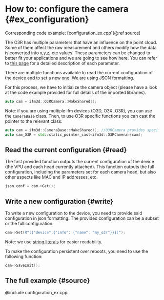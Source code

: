 # How to: configure the camera {#ex_configuration}

Corresponding code example: [configuration_ex.cpp](@ref source)

The O3R has multiple parameters that have an influence on the point cloud. Some of them affect the raw measurement and others modify how the data is converted into x,y,z, etc values. These parameters can be changed to better fit your applications and we are going to see how here. You can refer to [this page](INSERT-LINK) for a detailed description of each parameter.

There are multiple functions available to read the current configuration of the device and to set a new one. We are using JSON formatting.

For this process, we have to initialize the camera object (please have a look at the code example provided for full details of the imported libraries).

```cpp
auto cam = ifm3d::O3RCamera::MakeShared();
```

Note: if you are using multiple ifm devices (O3D, O3X, O3R), you can use the `CameraBase` class. Then, to use O3R specific functions you can cast the pointer to the relevant class:
```cpp
auto cam = ifm3d::CameraBase::MakeShared(); //O3RCamera provides specific functions for O3R.
auto cam_O3R = std::static_pointer_cast<ifm3d::O3RCamera>(cam);
```

## Read the current configuration {#read}

The first provided function outputs the current configuration of the device (the VPU and each head currently attached). This function outputs the full configuration, including the parameters set for each camera head, but also other aspects like MAC and IP addresses, etc.
```cpp
json conf = cam->Get();
```

## Write a new configuration {#write}

To write a new configuration to the device, you need to provide said configuration in json formatting. The provided configuration can be a subset or the full configuration.
```cpp
cam->Set(R"({"device":{"info": {"name": "my_o3r"}}})");
```
Note: we use [string literals](https://en.cppreference.com/w/cpp/language/string_literal) for easier readability.

To make the configuration persistent over reboots, you need to use the following function:
```cpp
cam->SaveInit();
```

## The full example {#source}
@include configuration_ex.cpp
